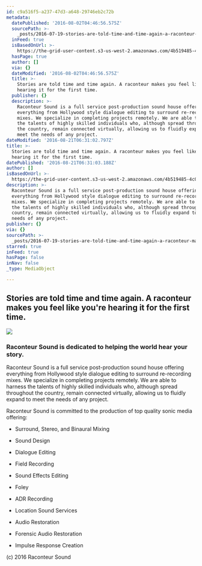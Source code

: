 ```yaml
---
id: c9a516f5-a237-47d3-a648-29746eb2c72b
metadata:
  datePublished: '2016-08-02T04:46:56.575Z'
  sourcePath: >-
    _posts/2016-07-19-stories-are-told-time-and-time-again-a-raconteur-makes-you.md
  inFeed: true
  isBasedOnUrl: >-
    https://the-grid-user-content.s3-us-west-2.amazonaws.com/4b519485-4c0c-4a84-adf4-efa83abc85b3.png
  hasPage: true
  author: []
  via: {}
  dateModified: '2016-08-02T04:46:56.575Z'
  title: >-
    Stories are told time and time again. A raconteur makes you feel like you’re
    hearing it for the first time.
  publisher: {}
  description: >-
    Raconteur Sound is a full service post-production sound house offering
    everything from Hollywood style dialogue editing to surround re-recording
    mixes. We specialize in completing projects remotely. We are able to harness
    the talents of highly skilled individuals who, although spread throughout
    the country, remain connected virtually, allowing us to fluidly expand to
    meet the needs of any project.
dateModified: '2016-08-21T06:31:02.797Z'
title: >-
  Stories are told time and time again. A raconteur makes you feel like you’re
  hearing it for the first time.
datePublished: '2016-08-21T06:31:03.188Z'
author: []
isBasedOnUrl: >-
  https://the-grid-user-content.s3-us-west-2.amazonaws.com/4b519485-4c0c-4a84-adf4-efa83abc85b3.png
description: >-
  Raconteur Sound is a full service post-production sound house offering
  everything from Hollywood style dialogue editing to surround re-recording
  mixes. We specialize in completing projects remotely. We are able to harness
  the talents of highly skilled individuals who, although spread throughout the
  country, remain connected virtually, allowing us to fluidly expand to meet the
  needs of any project.
publisher: {}
via: {}
sourcePath: >-
  _posts/2016-07-19-stories-are-told-time-and-time-again-a-raconteur-makes-you.md
starred: true
inFeed: true
hasPage: false
inNav: false
_type: MediaObject

---
```

## Stories are told time and time again. A raconteur makes you feel like you're hearing it for the first time.
![](https://the-grid-user-content.s3-us-west-2.amazonaws.com/aa6c5822-bf4b-483b-ae74-ed22377e87a9.png)

### Raconteur Sound is dedicated to helping the world hear your story.

Raconteur Sound is a full service post-production sound house offering everything from Hollywood style dialogue editing to surround re-recording mixes. We specialize in completing projects remotely. We are able to harness the talents of highly skilled individuals who, although spread throughout the country, remain connected virtually, allowing us to fluidly expand to meet the needs of any project.

Raconteur Sound is committed to the production of top quality sonic media offering:

* Surround, Stereo, and Binaural Mixing

* Sound Design

* Dialogue Editing

* Field Recording

* Sound Effects Editing

* Foley

* ADR Recording

* Location Sound Services

* Audio Restoration

* Forensic Audio Restoration

* Impulse Response Creation

(c) 2016 Raconteur Sound